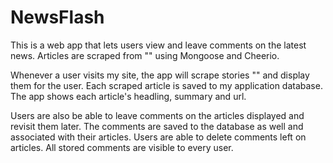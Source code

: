 # NewsFlash

This is a web app that lets users view and leave comments on the latest news. Articles are scraped from "" using Mongoose and Cheerio. 

Whenever a user visits my site, the app will scrape stories "" and display them for the user. Each scraped article is saved to my application database. The app shows each article's headling, summary and url.

Users are also be able to leave comments on the articles displayed and revisit them later. The comments are saved to the database as well and associated with their articles. Users are able to delete comments left on articles. All stored comments are visible to every user.